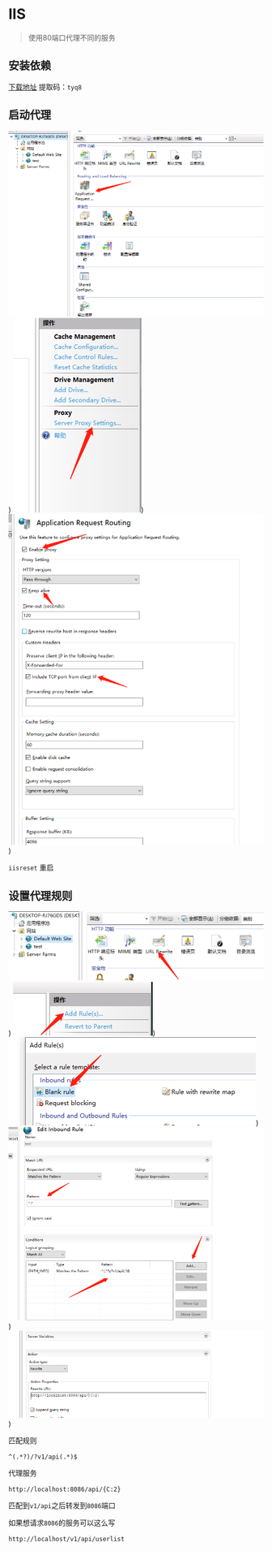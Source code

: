 #  IIS

  >使用80端口代理不同的服务
 ##  安装依赖

 [下载地址](https://pan.baidu.com/s/1_T6qMeADdBQoqpfdGc4b5g)   提取码：`tyq8`
 ## 启动代理

 ![](1.png))
 ![](2.png))
 ![](3.png))

  `iisreset`  重启

## 设置代理规则
  ![](4.png))
  ![](5.png))
  ![](6.png))
  ![](7.png))
  ![](8.png))

匹配规则
``` 
^(.*?)/?v1/api(.*)$  

```

代理服务
```
http://localhost:8086/api/{C:2}
```

匹配到`v1/api`之后转发到`8086`端口

如果想请求`8086`的服务可以这么写

```
http://localhost/v1/api/userlist
```
